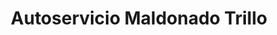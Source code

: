 ---
title: "Autoservicio Maldonado Trillo"
url: /peal-de-becerro/autoservicio-maldonado-trillo/
shop: Lebensmittel
---